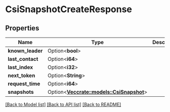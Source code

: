 # CsiSnapshotCreateResponse

## Properties

Name | Type | Description | Notes
------------ | ------------- | ------------- | -------------
**known_leader** | Option<**bool**> |  | [optional]
**last_contact** | Option<**i64**> |  | [optional]
**last_index** | Option<**i32**> |  | [optional]
**next_token** | Option<**String**> |  | [optional]
**request_time** | Option<**i64**> |  | [optional]
**snapshots** | Option<[**Vec<crate::models::CsiSnapshot>**](CSISnapshot.md)> |  | [optional]

[[Back to Model list]](../README.md#documentation-for-models) [[Back to API list]](../README.md#documentation-for-api-endpoints) [[Back to README]](../README.md)


